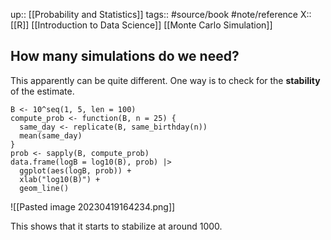 up:: [[Probability and Statistics]]
tags:: #source/book #note/reference
X:: [[R]] [[Introduction to Data Science]] [[Monte Carlo Simulation]]

## How many simulations do we need?

This apparently can be quite different. One way is to check for the __stability__ of the estimate.

```
B <- 10^seq(1, 5, len = 100)
compute_prob <- function(B, n = 25) {
  same_day <- replicate(B, same_birthday(n))
  mean(same_day)
}
prob <- sapply(B, compute_prob)
data.frame(logB = log10(B), prob) |>
  ggplot(aes(logB, prob)) +
  xlab("log10(B)") +
  geom_line()
```

![[Pasted image 20230419164234.png]]

This shows that it starts to stabilize at around 1000.